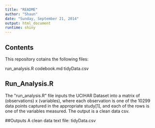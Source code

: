 ```yaml
---
title: "README"
author: "Shaun"
date: "Sunday, September 21, 2014"
output: html_document
runtime: shiny
---
```


## Contents
This repository cotains the following files:

run_analysis.R
codebook.md
tidyData.csv

## Run_Analysis.R 
The "run_analysis.R" file inputs the UCIHAR Dataset into a matrix of (observations) x (variables), where each observation is one of the 10299 data points captured in the appropriate study[1], and each of the rows is one of the variables measured. The output is a clean data csv.

##Outputs
A clean data text file:
tidyData.csv
